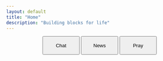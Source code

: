 ```yaml
---
layout: default
title: "Home"
description: "Building blocks for life"
---
```

<center>
  <a href="https://chat.mu.xyz"><button style="height: 50px; width: 100px; cursor: pointer;">Chat</button></a>
  <a href="https://news.mu.xyz"><button style="height: 50px; width: 100px; cursor: pointer;">News</button></a>
  <a href="https://pray.mu.xyz"><button style="height: 50px; width: 100px; cursor: pointer;">Pray</button></a>
</center>
